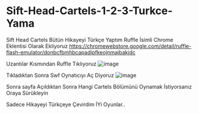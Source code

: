 # Sift-Head-Cartels-1-2-3-Turkce-Yama
Sift Head Cartels Bütün Hikayeyi Türkçe Yaptım
Ruffle İsimli Chrome Eklentisi Olarak Ekliyoruz 
https://chromewebstore.google.com/detail/ruffle-flash-emulator/donbcfbmhbcapadipfkeojnmajbakjdc

Uzantılar Kısmından Ruffle Tıklıyoruz
![image](https://github.com/user-attachments/assets/bfbff1f5-a93f-464f-a877-bc26ead689f0)

Tıkladıktan Sonra Swf Oynatıcıyı Aç Diyoruz
![image](https://github.com/user-attachments/assets/75232e81-9469-4327-aab8-79b94af4c182)

Sonra sayfa Açıldıktan Sonra Hangi Cartels Bölümünü Oynamak İstiyorsanız Oraya Sürükleyin 

Sadece Hikayeyi Türkçeye Çevirdim İYi Oyunlar..
